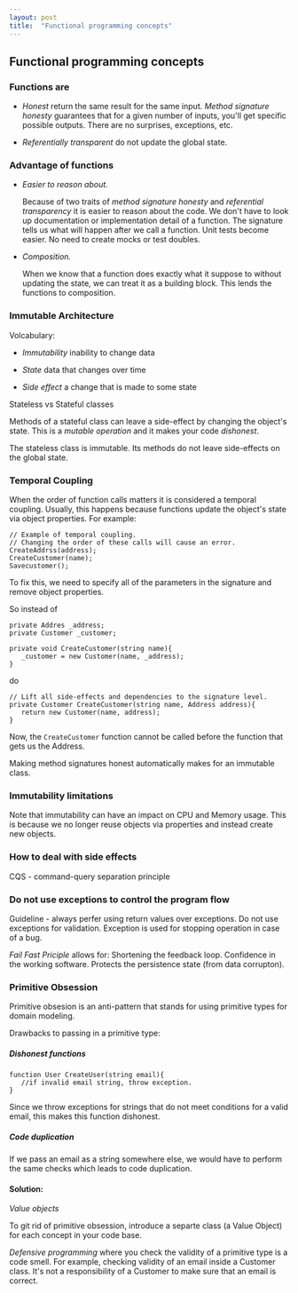 ```yaml
---
layout: post
title:  "Functional programming concepts"
---
```


## Functional programming concepts

### Functions are

- *Honest* return the same result for the same input.  *Method signature honesty* guarantees that for a given number of inputs, you'll get specific possible outputs. There are no surprises, exceptions, etc.

- *Referentially transparent*  do not update the global state. 


### Advantage of functions

- *Easier to reason about.* 

   Because of two traits of *method signature honesty* and *referential transparency* it is easier to reason about the code. We don't have to look up documentation or implementation detail of a function. The signature tells us what will happen after we call a function. Unit tests become easier. No need to create mocks or test doubles. 

- *Composition.*

    When we know that a function does exactly what it suppose to without updating the state, we can treat it as a building block.  This lends the functions to composition. 


### Immutable Architecture

Volcabulary:

- *Immutability* inability to change data

- *State* data that changes over time

- *Side effect* a change that is made to some state

Stateless vs Stateful classes

Methods of a stateful class can leave a side-effect by changing the object's state.  This is a *mutable operation* and it makes your code *dishonest*. 


The stateless class is immutable. Its methods do not leave side-effects on the global state. 

### Temporal Coupling

When the order of function calls matters it is considered a temporal coupling.  Usually, this happens because functions update the object's state via object properties. For example:

```
// Example of temporal coupling.
// Changing the order of these calls will cause an error. 
CreateAddrss(address);
CreateCustomer(name);
Savecustomer();
```

To fix this, we need to specify all of the parameters in the signature and remove object properties. 

So instead of 

``` 
private Addres _address;
private Customer _customer;

private void CreateCustomer(string name){
   _customer = new Customer(name, _address);
}
```

do 

```
// Lift all side-effects and dependencies to the signature level. 
private Customer CreateCustomer(string name, Address address){
   return new Customer(name, address);
}
```

Now, the `CreateCustomer` function cannot be called before the function that gets us the Address. 

Making method signatures honest automatically makes for an immutable class.



### Immutability limitations

Note that immutability can have an impact on CPU and Memory usage. This is because we no longer reuse objects via properties and instead create new objects.


### How to deal with side effects

CQS - command-query separation principle

### Do not use exceptions to control the program flow
Guideline - always perfer using return values over exceptions.
Do not use exceptions for validation. 
Exception is used for stopping operation in case of a bug. 

*Fail Fast Priciple* allows for:
Shortening the feedback loop.
Confidence in the working software.
Protects the persistence state (from data corrupton).


### Primitive Obsession

Primitive obsesion is an anti-pattern that stands for using primitive types for domain modeling.

Drawbacks to passing in a primitive type:

##### Dishonest functions

```
function User CreateUser(string email){
   //if invalid email string, throw exception.   
}
```
Since we throw exceptions for strings that do not meet conditions for a valid email, this makes this function dishonest. 

##### Code duplication

If we pass an email as a string somewhere else, we would have to perform the same checks which leads to code duplication. 

#### Solution:
*Value objects*

To git rid of primitive obsession, introduce a separte class (a Value Object) for each concept in your code base.

*Defensive programming* where you check the validity of a primitive type is a code smell.  For example, checking validity of an email inside a Customer class. It's not a responsibility of a Customer to make sure that an email is correct. 






